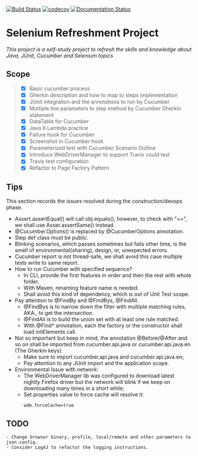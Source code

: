 [![Build Status](https://travis-ci.org/maxwu/cucumber-java-toy.svg?branch=master)](https://travis-ci.org/maxwu/cucumber-java-toy)
[![codecov](https://codecov.io/gh/maxwu/cucumber-java-toy/branch/master/graph/badge.svg)](https://codecov.io/gh/maxwu/cucumber-java-toy)
[![Documentation Status](https://readthedocs.org/projects/cucumber-java-toy/badge/?version=latest)](http://cucumber-java-toy.readthedocs.io/en/latest/?badge=latest)
 

# Selenium Refreshment Project

*This project is a self-study project to refresh the skills and knowledge about Java, JUnit, Cucumber and Selenium topics*

## Scope
>* [X] Basic cucumber process
>* [X] Gherkin description and how to map to steps implementation
>* [X] JUnit integration and the annotations to run by Cucumber
>* [X] Multiple line parameters to step method by Cucumber Gherkin statement
>* [X] DataTable for Cucumber 
>* [X] Java 8 Lambda practice
>* [X] Failure hook for Cucumber
>* [X] Screenshot in Cucumber hook
>* [X] Parameterized test with Cucumber Scenario Outline
>* [X] Introduce WebDriverManager to support Travis could test
>* [X] Travis test configuration
>* [X] Refactor to Page Factory Pattern

## Tips
This section records the issues resolved during the construction/devops phase.

- Assert.assertEqual() will call obj.equals(), however, to check with "==", we shall use Asser.assertSame() instead.
- @Cucumber.Options() is replaced by @CucumberOptions annotation.
- Step def class must be public.
- Blinking scenarios, which passes sometimes but fails other time, is the smell of environmental(sharing), design, or, unexpected errors.
- Cucumber report is not thread-safe, we shall avoid this case multiple tests write to same report.
- How to run Cucumber with specified sequence?
    - In CLI, provide the first features in order and then the rest with whole folder.
    - With Maven, renaming feature name is needed.
    * Shall avoid this kind of dependency, which is out of Unit Test scope.
- Pay attention to @FindBy and @FindBys, @FindAll.
    - @FindBys is to narrow down the filter with multiple matching rules, AKA., to get the intersection.
    - @FindAll is to build the union set with at least one rule matched.
    - With @Find* annotation, each the factory or the constructor shall load initElements call.
- Not so important but keep in mind, the annotation @Before/@After and so on shall be imported from cucumber.api.java or cucumber.api.java.en (The Gherkin keys).
    - Make sure to import cucumber.api.java and cucumber.api.java.en;
    - Pay attention to any JUnit import and the application scope.
- Environmental Issue with network:
    - The WebDriverManager lib was configured to download latest nightly Firefox driver but the network will blink if we keep on downloading many times in a short while;
    - Set properties value to force cache will resolve it:
        ```
        wdm.forceCache=true
        ```

## TODO
```
- Change browser binary, profile, local/remote and other parameters to json.config.
- Consider Log4J to refactor the logging instructions.
```
